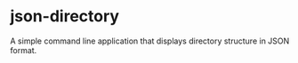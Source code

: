 # json-directory
A simple command line application that displays directory structure in JSON format.
